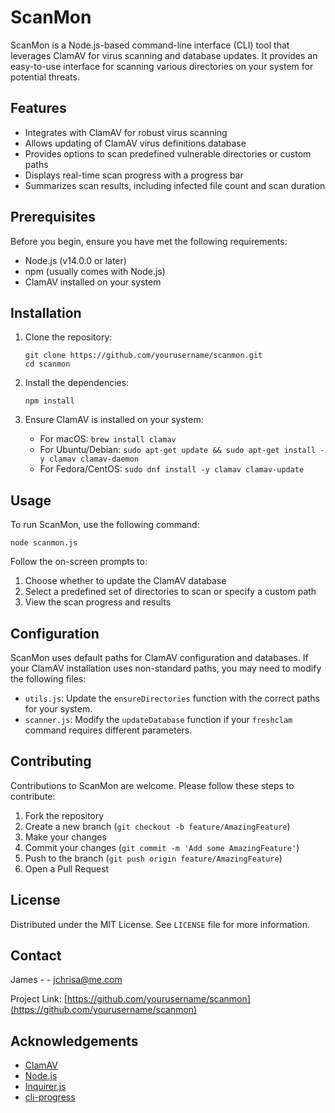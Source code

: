 # ScanMon

ScanMon is a Node.js-based command-line interface (CLI) tool that leverages ClamAV for virus scanning and database updates. It provides an easy-to-use interface for scanning various directories on your system for potential threats.

## Features

- Integrates with ClamAV for robust virus scanning
- Allows updating of ClamAV virus definitions database
- Provides options to scan predefined vulnerable directories or custom paths
- Displays real-time scan progress with a progress bar
- Summarizes scan results, including infected file count and scan duration

## Prerequisites

Before you begin, ensure you have met the following requirements:

- Node.js (v14.0.0 or later)
- npm (usually comes with Node.js)
- ClamAV installed on your system

## Installation

1. Clone the repository:
   ```
   git clone https://github.com/yourusername/scanmon.git
   cd scanmon
   ```

2. Install the dependencies:
   ```
   npm install
   ```

3. Ensure ClamAV is installed on your system:
   - For macOS: `brew install clamav`
   - For Ubuntu/Debian: `sudo apt-get update && sudo apt-get install -y clamav clamav-daemon`
   - For Fedora/CentOS: `sudo dnf install -y clamav clamav-update`

## Usage

To run ScanMon, use the following command:

```
node scanmon.js
```

Follow the on-screen prompts to:
1. Choose whether to update the ClamAV database
2. Select a predefined set of directories to scan or specify a custom path
3. View the scan progress and results

## Configuration

ScanMon uses default paths for ClamAV configuration and databases. If your ClamAV installation uses non-standard paths, you may need to modify the following files:

- `utils.js`: Update the `ensureDirectories` function with the correct paths for your system.
- `scanner.js`: Modify the `updateDatabase` function if your `freshclam` command requires different parameters.

## Contributing

Contributions to ScanMon are welcome. Please follow these steps to contribute:

1. Fork the repository
2. Create a new branch (`git checkout -b feature/AmazingFeature`)
3. Make your changes
4. Commit your changes (`git commit -m 'Add some AmazingFeature'`)
5. Push to the branch (`git push origin feature/AmazingFeature`)
6. Open a Pull Request

## License

Distributed under the MIT License. See `LICENSE` file for more information.

## Contact

James - - jchrisa@me.com

Project Link: [https://github.com/yourusername/scanmon](https://github.com/yourusername/scanmon)

## Acknowledgements

- [ClamAV](https://www.clamav.net/)
- [Node.js](https://nodejs.org/)
- [Inquirer.js](https://github.com/SBoudrias/Inquirer.js)
- [cli-progress](https://github.com/npkgz/cli-progress)

